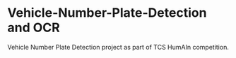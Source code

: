 # Vehicle-Number-Plate-Detection and OCR
Vehicle Number Plate Detection project as part of TCS HumAIn competition.
